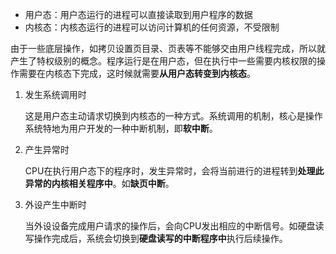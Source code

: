 - 用户态：用户态运行的进程可以直接读取到用户程序的数据
- 内核态：内核态运行的进程可以访问计算机的任何资源，不受限制

由于一些底层操作，如拷贝设置页目录、页表等不能够交由用户线程完成，所以就产生了特权级别的概念。程序运行是在用户态，但在执行中一些需要内核权限的操作需要在内核态下完成，这时候就需要**从用户态转变到内核态**。

1. 发生系统调用时

   这是用户态主动请求切换到内核态的一种方式。系统调用的机制，核心是操作系统特地为用户开发的一种中断机制，即**软中断**。

2. 产生异常时

   CPU在执行用户态下的程序时，发生异常时，会将当前进行的进程转到**处理此异常的内核相关程序中**。如**缺页中断**。

3. 外设产生中断时

   当外设设备完成用户请求的操作后，会向CPU发出相应的中断信号。如硬盘读写操作完成后，系统会切换到**硬盘读写的中断程序中**执行后续操作。


